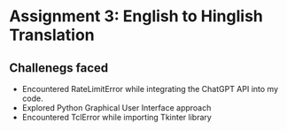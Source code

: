 # Assignment 3: English to Hinglish Translation
## Challenegs faced
- Encountered RateLimitError while integrating the ChatGPT API into my code.
- Explored Python Graphical User Interface approach
- Encountered TclError while importing Tkinter library
